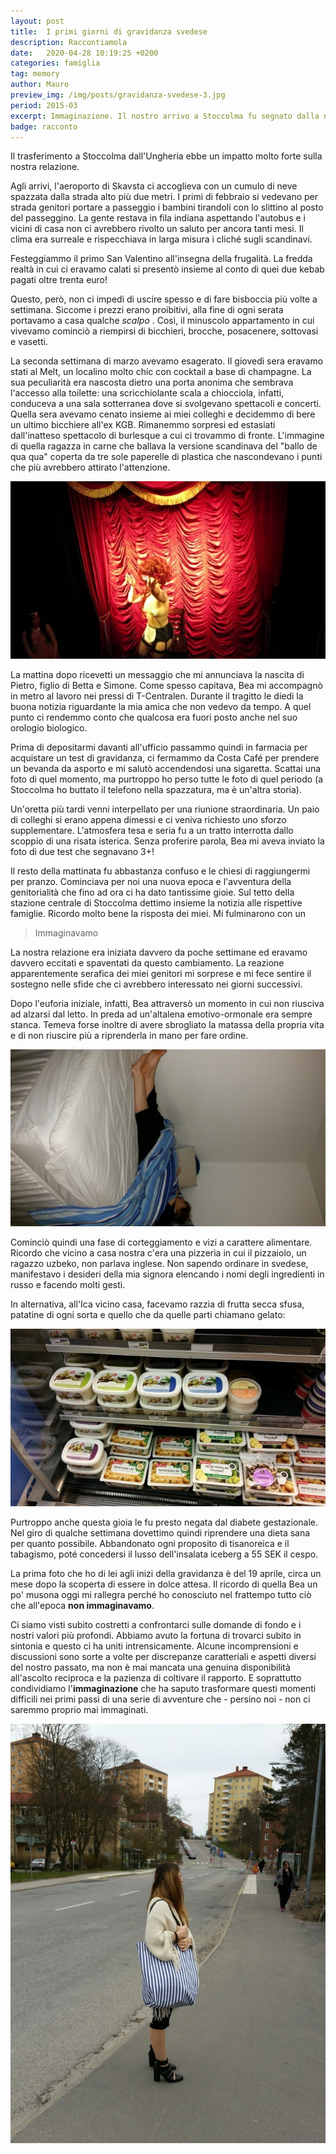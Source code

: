 ```yaml
---
layout: post
title:  I primi giorni di gravidanza svedese
description: Raccontiamola
date:   2020-04-28 10:19:25 +0200
categories: famiglia
tag: memory
author: Mauro
preview_img: /img/posts/gravidanza-svedese-3.jpg
period: 2015-03
excerpt: Immaginazione. Il nostro arrivo a Stoccolma fu segnato dalla notizia dell'arrivo di Giacomo. Un breve spaccato della primavera 2015.
badge: racconto
---
```


Il trasferimento a Stoccolma dall'Ungheria ebbe un impatto molto forte sulla nostra relazione.

Agli arrivi, l'aeroporto di Skavsta ci accoglieva con un cumulo di neve spazzata dalla strada alto più due metri.
I primi di febbraio si vedevano per strada genitori portare a passeggio i bambini tirandoli con lo slittino al posto del passeggino. La gente restava in fila indiana aspettando l'autobus e i vicini di casa non ci avrebbero rivolto un saluto per ancora tanti mesi. Il clima era surreale e rispecchiava in larga misura i cliché sugli scandinavi.

Festeggiammo il primo San Valentino all'insegna della frugalità. La fredda realtà in cui ci eravamo calati si presentò insieme al conto di quei due kebab pagati oltre trenta euro!

Questo, però, non ci impedì di uscire spesso e di fare bisboccia più volte a settimana. Siccome i prezzi erano proibitivi, alla fine di ogni serata portavamo a casa qualche _scalpo_ . Così, il minuscolo appartamento in cui vivevamo cominciò a riempirsi di bicchieri, brocche, posacenere, sottovasi e vasetti.

La seconda settimana di marzo avevamo esagerato. Il giovedì sera eravamo stati al Melt, un localino molto chic con cocktail a base di champagne. La sua peculiarità era nascosta dietro una porta anonima che sembrava l'accesso alla toilette: una scricchiolante scala a chiocciola, infatti, conduceva a una sala sotterranea dove si svolgevano spettacoli e concerti. Quella sera avevamo cenato insieme ai miei colleghi e decidemmo di bere un ultimo bicchiere all'ex KGB. Rimanemmo sorpresi ed estasiati dall'inatteso spettacolo di burlesque a cui ci trovammo di fronte. L'immagine di quella ragazza in carne che ballava la versione scandinava del "ballo de qua qua" coperta da tre sole paperelle di plastica che nascondevano i punti che più avrebbero attirato l'attenzione.

![melt](/img/posts/gravidanza-svedese-0.jpg)

La mattina dopo ricevetti un messaggio che mi annunciava la nascita di Pietro, figlio di Betta e Simone. Come spesso capitava, Bea mi accompagnò in metro al lavoro nei pressi di T-Centralen. Durante il tragitto le diedi la buona notizia riguardante la mia amica che non vedevo da tempo. A quel punto ci rendemmo conto che qualcosa era fuori posto anche nel suo orologio biologico. 

Prima di depositarmi davanti all'ufficio passammo quindi in farmacia per acquistare un test di gravidanza, ci fermammo da Costa Café per prendere un bevanda da asporto e mi salutò accendendosi una sigaretta. Scattai una foto di quel momento, ma purtroppo ho perso tutte le foto di quel periodo (a Stoccolma ho buttato il telefono nella spazzatura, ma è un'altra storia).

Un'oretta più tardi venni interpellato per una riunione straordinaria. Un paio di colleghi si erano appena dimessi e ci veniva richiesto uno sforzo supplementare. L'atmosfera tesa e seria fu a un tratto interrotta dallo scoppio di una risata isterica. Senza proferire parola, Bea mi aveva inviato la foto di due test che segnavano 3+!

Il resto della mattinata fu abbastanza confuso e le chiesi di raggiungermi per pranzo. Cominciava per noi una nuova epoca e l'avventura della genitorialità che fino ad ora ci ha dato tantissime gioie. Sul tetto della stazione centrale di Stoccolma dettimo insieme la notizia alle rispettive famiglie. Ricordo molto bene la risposta dei miei. Mi fulminarono con un

> Immaginavamo

La nostra relazione era iniziata davvero da poche settimane ed eravamo davvero eccitati e spaventati da questo cambiamento. La reazione apparentemente serafica dei miei genitori mi sorprese e mi fece sentire il sostegno nelle sfide che ci avrebbero interessato nei giorni successivi.

Dopo l'euforia iniziale, infatti, Bea attraversò un momento in cui non riusciva ad alzarsi dal letto. In preda ad un'altalena emotivo-ormonale era sempre stanca. Temeva forse inoltre di avere sbrogliato la matassa della propria vita e di non riuscire più a riprenderla in mano per fare ordine.

![letto](/img/posts/gravidanza-svedese-1.jpg)

Cominciò quindi una fase di corteggiamento e vizi a carattere alimentare. Ricordo che vicino a casa nostra c'era una pizzeria in cui il pizzaiolo, un ragazzo uzbeko, non parlava inglese. Non sapendo ordinare in svedese, manifestavo i desideri della mia signora elencando i nomi degli ingredienti in russo e facendo molti gesti.

In alternativa, all'Ica vicino casa, facevamo razzia di frutta secca sfusa, patatine di ogni sorta e quello che da quelle parti chiamano gelato:

![gelato](/img/posts/gravidanza-svedese-2.jpeg)

Purtroppo anche questa gioia le fu presto negata dal diabete gestazionale. Nel giro di qualche settimana dovettimo quindi riprendere una dieta sana per quanto possibile. Abbandonato ogni proposito di tisanoreica e il tabagismo, poté concedersi il lusso dell'insalata iceberg a 55 SEK il cespo.

La prima foto che ho di lei agli inizi della gravidanza è del 19 aprile, circa un mese dopo la scoperta di essere in dolce attesa. Il ricordo di quella Bea un po' musona oggi mi rallegra perché ho conosciuto nel frattempo tutto ciò che all'epoca **non immaginavamo**.

Ci siamo visti subito costretti a confrontarci sulle domande di fondo e i nostri valori più profondi. Abbiamo avuto la fortuna di trovarci subito in sintonia e questo ci ha uniti intrensicamente. Alcune incomprensioni e discussioni sono sorte a volte per discrepanze caratteriali e aspetti diversi del nostro passato, ma non è mai mancata una genuina disponibilità all'ascolto reciproca e la pazienza di coltivare il rapporto. E soprattutto condividiamo l'**immaginazione** che ha saputo trasformare questi momenti difficili nei primi passi di una serie di avventure che - persino noi - non ci saremmo proprio mai immaginati.

![bea-musona](/img/posts/gravidanza-svedese-3.jpg)

